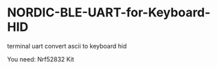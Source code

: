 # NORDIC-BLE-UART-for-Keyboard-HID
terminal uart convert ascii to keyboard hid

You need: 
Nrf52832 Kit

